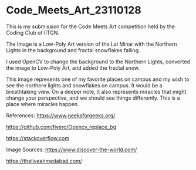 # Code_Meets_Art_23110128

This is my submission for the Code Meets Art competition held by the Coding Club of IITGN. 

The Image is a Low-Poly Art version of the Lal Minar with the Northern Lights in the background and fractal snowflakes falling. 

I used OpenCV to change the background to the Northern Lights, converted the image to Low-Poly Art, and added the fractal snow.

This image represents one of my favorite places on campus and my wish to see the northern lights and snowflakes on campus. It would be a breathtaking view. 
On a deeper note, it also represents miracles that might change your perspective, and we should see things differently. This is a place where miracles happen.

References: 
https://www.geeksforgeeks.org/

https://github.com/fiyero/Opencv_replace_bg

https://stackoverflow.com

Image Sources:
https://www.discover-the-world.com/

https://theliveahmedabad.com/
